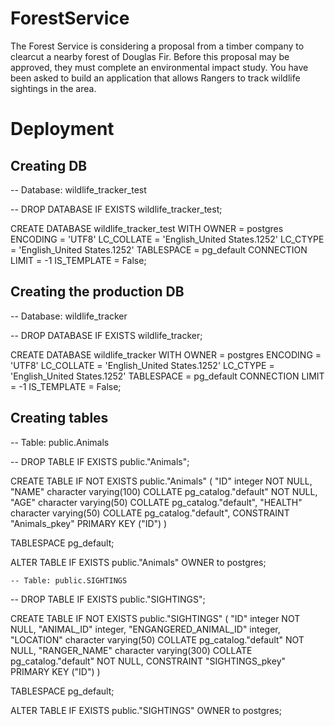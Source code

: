 # ForestService
The Forest Service is considering a proposal from a timber company to clearcut a nearby forest of Douglas Fir. Before this proposal may be approved, they must complete an environmental impact study. You have been asked to build an application that allows Rangers to track wildlife sightings in the area.
# Deployment
## Creating DB
-- Database: wildlife_tracker_test

-- DROP DATABASE IF EXISTS wildlife_tracker_test;

CREATE DATABASE wildlife_tracker_test
    WITH
    OWNER = postgres
    ENCODING = 'UTF8'
    LC_COLLATE = 'English_United States.1252'
    LC_CTYPE = 'English_United States.1252'
    TABLESPACE = pg_default
    CONNECTION LIMIT = -1
    IS_TEMPLATE = False;

    
  ## Creating the production DB
  -- Database: wildlife_tracker

-- DROP DATABASE IF EXISTS wildlife_tracker;

CREATE DATABASE wildlife_tracker
    WITH
    OWNER = postgres
    ENCODING = 'UTF8'
    LC_COLLATE = 'English_United States.1252'
    LC_CTYPE = 'English_United States.1252'
    TABLESPACE = pg_default
    CONNECTION LIMIT = -1
    IS_TEMPLATE = False;
## Creating tables

-- Table: public.Animals

-- DROP TABLE IF EXISTS public."Animals";

CREATE TABLE IF NOT EXISTS public."Animals"
(
    "ID" integer NOT NULL,
    "NAME" character varying(100) COLLATE pg_catalog."default" NOT NULL,
    "AGE" character varying(50) COLLATE pg_catalog."default",
    "HEALTH" character varying(50) COLLATE pg_catalog."default",
    CONSTRAINT "Animals_pkey" PRIMARY KEY ("ID")
)

TABLESPACE pg_default;

ALTER TABLE IF EXISTS public."Animals"
    OWNER to postgres;
	
	
	
	-- Table: public.SIGHTINGS

-- DROP TABLE IF EXISTS public."SIGHTINGS";

CREATE TABLE IF NOT EXISTS public."SIGHTINGS"
(
    "ID" integer NOT NULL,
    "ANIMAL_ID" integer,
    "ENGANGERED_ANIMAL_ID" integer,
    "LOCATION" character varying(50) COLLATE pg_catalog."default" NOT NULL,
    "RANGER_NAME" character varying(300) COLLATE pg_catalog."default" NOT NULL,
    CONSTRAINT "SIGHTINGS_pkey" PRIMARY KEY ("ID")
)

TABLESPACE pg_default;

ALTER TABLE IF EXISTS public."SIGHTINGS"
    OWNER to postgres;

